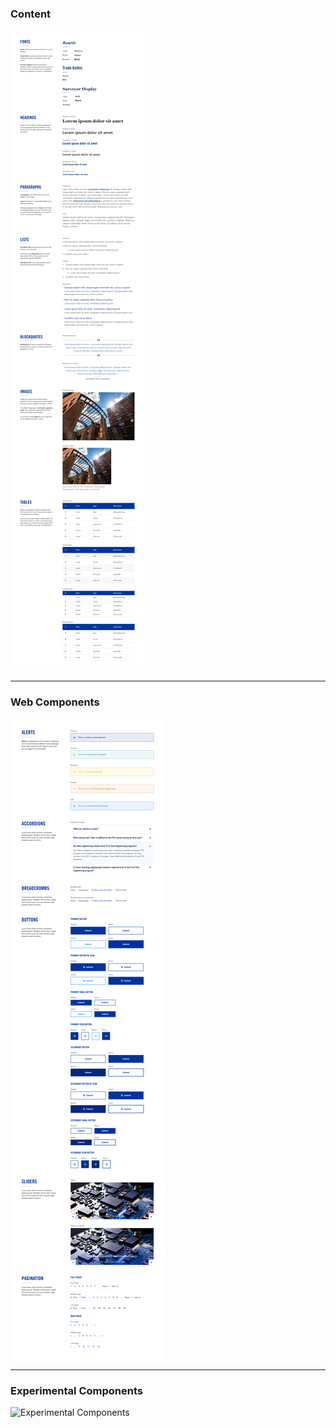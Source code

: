 ### Content

![Content](Content.png)

---

### Web Components

![Web Components](web_components.png)

---

### Experimental Components

![Experimental Components](experimental_components.png)
